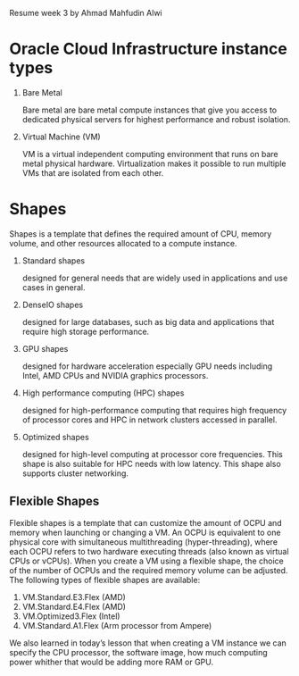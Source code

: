 Resume week 3 by Ahmad Mahfudin Alwi

# Oracle Cloud Infrastructure instance types

<ol>

<li> Bare Metal </li>

Bare metal are bare metal compute instances that give you access to dedicated physical servers for highest performance and robust isolation.

<li> Virtual Machine (VM) </li>

VM is a virtual independent computing environment that runs on bare metal physical hardware. Virtualization makes it possible to run multiple VMs that are isolated from each other.

</ol>

# Shapes

Shapes is a template that defines the required amount of CPU, memory volume, and other resources allocated to a compute instance.

<ol>

<li> Standard shapes </li>

designed for general needs that are widely used in applications and use cases in general.

<li> DenseIO shapes </li>

designed for large databases, such as big data and applications that require high storage performance.

<li> GPU shapes </li>

designed for hardware acceleration especially GPU needs including Intel, AMD CPUs and NVIDIA graphics processors.

<li> High performance computing (HPC) shapes </li>

designed for high-performance computing that requires high frequency of processor cores and HPC in network clusters accessed in parallel.

<li> Optimized shapes </li>

designed for high-level computing at processor core frequencies. This shape is also suitable for HPC needs with low latency. This shape also supports cluster networking.

</ol>

## Flexible Shapes

Flexible shapes is a template that can customize the amount of OCPU and memory when launching or changing a VM. An OCPU is equivalent to one physical core with simultaneous multithreading (hyper-threading), where each OCPU refers to two hardware executing threads (also known as virtual CPUs or vCPUs). When you create a VM using a flexible shape, the choice of the number of OCPUs and the required memory volume can be adjusted. The following types of flexible shapes are available:

<ol>

<li> VM.Standard.E3.Flex (AMD) </li>

<li> VM.Standard.E4.Flex (AMD) </li>

<li> VM.Optimized3.Flex (Intel) </li>

<li> VM.Standard.A1.Flex (Arm processor from Ampere) </li>

</ol>

We also learned in today’s lesson that when creating a VM instance we can specify the CPU processor, the software image, how much computing power whither that would be adding more RAM or GPU.
